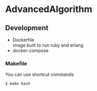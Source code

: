 # AdvancedAlgorithm


<!-- ## File Structures -->

## Development
* Dockerfile  
image built to run ruby ​​and erlang
* docker-compose   
### Makefile  
You can use shortcut commands

<!-- open shell terminal of docker -->
```shell
$ make bash
```

